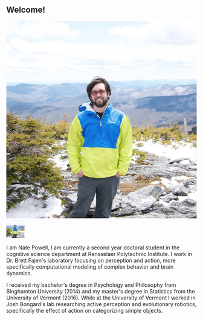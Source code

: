 ## Welcome!

![image](_images/me.png?raw=true)
<img src="_images/me.png" width="48">


I am Nate Powell, I am currently a second year doctoral student in the cognitive science department at Rensselaer Polytechnic Institute. I work in Dr. Brett Fajen's laboratory focusing on perception and action, more specifically computational modeling of complex behavior and brain dynamics. 

I received my bachelor's degree in Psychology and Philosophy from Binghamton University (2014) and my master's degree in Statistics from the University of Vermont (2016). While at the University of Vermont I worked in Josh Bongard's lab researching active perception and evolutionary robotics, specifically the effect of action on categorizing simple objects.   
